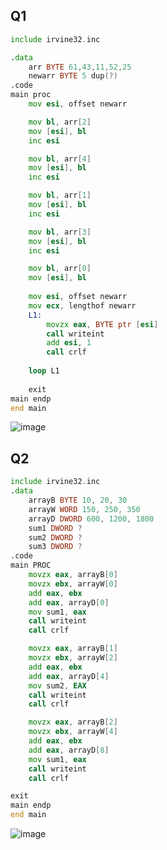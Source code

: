## Q1
```asm
include irvine32.inc

.data
	arr BYTE 61,43,11,52,25
	newarr BYTE 5 dup(?)
.code
main proc
	mov esi, offset newarr

	mov bl, arr[2]
	mov [esi], bl
	inc esi

	mov bl, arr[4]
	mov [esi], bl
	inc esi

	mov bl, arr[1]
	mov [esi], bl
	inc esi

	mov bl, arr[3]
	mov [esi], bl
	inc esi

	mov bl, arr[0]
	mov [esi], bl
	
	mov esi, offset newarr
	mov ecx, lengthof newarr
	L1: 
		movzx eax, BYTE ptr [esi]
		call writeint
		add esi, 1
		call crlf
		
	loop L1
	
	exit
main endp
end main
```
![image](https://github.com/user-attachments/assets/3cebe2ef-3dfb-437f-98bf-b2749c4a5fe9)

## Q2
```asm
include irvine32.inc
.data
	arrayB BYTE 10, 20, 30 
	arrayW WORD 150, 250, 350 
	arrayD DWORD 600, 1200, 1800
	sum1 DWORD ?
	sum2 DWORD ?
	sum3 DWORD ?
.code
main PROC
	movzx eax, arrayB[0]
	movzx ebx, arrayW[0]
	add eax, ebx
	add eax, arrayD[0]
	mov sum1, eax
	call writeint
	call crlf

	movzx eax, arrayB[1]
	movzx ebx, arrayW[2]
	add eax, ebx
	add eax, arrayD[4]
	mov sum2, EAX
	call writeint
	call crlf

	movzx eax, arrayB[2]
	movzx ebx, arrayW[4]
	add eax, ebx
	add eax, arrayD[8]
	mov sum1, eax
	call writeint
	call crlf

exit
main endp
end main
```
![image](https://github.com/user-attachments/assets/df9f73a0-282a-4b1c-9009-022b179b0279)
